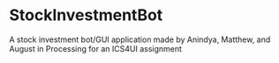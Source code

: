 # StockInvestmentBot
A stock investment bot/GUI application made by Anindya, Matthew, and August in Processing for an ICS4UI assignment
